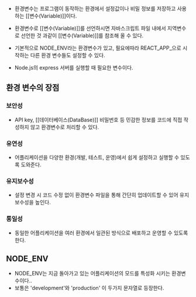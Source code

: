 - 환경변수는 프로그램이 동작하는 환경에서 설정값이나 비밀 정보를 저장하고 사용하는 [[변수(Variable)]]이다.

- 환경변수로 [[변수(Variable)]]를 선언하시면 자바스크립트 파일 내에서 지역변수로 선언한 것 과같이 [[변수(Variable)]]를 참조해 올 수 있다.

- 기본적으로 NODE_ENV라는 환경변수가 있고, 필요에따라 REACT_APP_으로 시작하는 다른 환경 변수들도 설정할 수 있다.

- Node.js의 express 서버를 실행할 때 필요한 변수이다.


## 환경 변수의 장점

### 보안성

- API key, [[데이터베이스(DataBase)]] 비밀번호 등 민감한 정보를 코드에 직접 작성하지 않고 환경변수로 처리할 수 있다.
### 유연성

- 어플리케이션을 다양한 환경(개발, 테스트, 운영)에서 쉽게 설정하고 실행할 수 있도록 도와준다.
### 유지보수성

- 설정 변경 시 코드 수정 없이 환경변수 파일을 통해 간단히 업데이트할 수 있어 유지보수성을 높인다.
### 통일성

- 동일한 어플리케이션을 여러 환경에서 일관된 방식으로 배포하고 운영할 수 있도록 한다.


## NODE_ENV

- NODE_ENV는 지금 돌아가고 있는 어플리케이션의 모드를 특성화 시키는 환경변수이다..
- 보통은 'development'와 'production' 이 두가지 문자열로 등장한다.